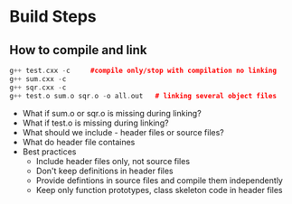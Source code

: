 # Build Steps

## How to compile and link

```cpp
g++ test.cxx -c     #compile only/stop with compilation no linking
g++ sum.cxx -c
g++ sqr.cxx -c
g++ test.o sum.o sqr.o -o all.out   # linking several object files
```

* What if sum.o or sqr.o is missing during linking?
* What if test.o is missing during linking?
* What should we include - header files or source files?
* What do header file containes
* Best practices
  * Include header files only, not source files
  * Don't keep definitions in header files
  * Provide defintions in source files and compile them independently
  * Keep only function prototypes, class skeleton code in header files

